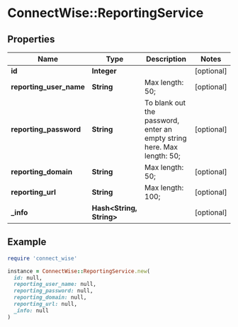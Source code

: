 # ConnectWise::ReportingService

## Properties

| Name | Type | Description | Notes |
| ---- | ---- | ----------- | ----- |
| **id** | **Integer** |  | [optional] |
| **reporting_user_name** | **String** |  Max length: 50; | [optional] |
| **reporting_password** | **String** | To blank out the password, enter an empty string here. Max length: 50; | [optional] |
| **reporting_domain** | **String** |  Max length: 50; | [optional] |
| **reporting_url** | **String** |  Max length: 100; | [optional] |
| **_info** | **Hash&lt;String, String&gt;** |  | [optional] |

## Example

```ruby
require 'connect_wise'

instance = ConnectWise::ReportingService.new(
  id: null,
  reporting_user_name: null,
  reporting_password: null,
  reporting_domain: null,
  reporting_url: null,
  _info: null
)
```

